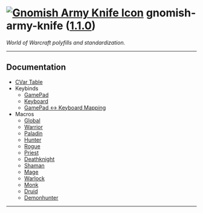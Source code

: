 <!--
    =====================================
    generator=datazen
    version=3.2.0
    hash=bd0572e55b3ae1779f65586648a9d887
    =====================================
-->

# [![Gnomish Army Knife Icon](https://wow.zamimg.com/images/wow/icons/large/inv_misc_enggizmos_swissarmy.jpg)](https://www.wowhead.com/item=40772/gnomish-army-knife) gnomish-army-knife ([1.1.0](https://github.com/vkottler/gak-lua))

*World of Warcraft polyfills and standardization.*

---

## Documentation

* [CVar Table](cvar.md)
* Keybinds
    * [GamePad](gamepad_keybinds.md)
    * [Keyboard](keyboard_keybinds.md)
    * [GamePad <-> Keyboard Mapping](keymap.md)
* Macros
    * [Global](global_macros.md)
    * [Warrior](warrior_macros.md)
    * [Paladin](paladin_macros.md)
    * [Hunter](hunter_macros.md)
    * [Rogue](rogue_macros.md)
    * [Priest](priest_macros.md)
    * [Deathknight](deathknight_macros.md)
    * [Shaman](shaman_macros.md)
    * [Mage](mage_macros.md)
    * [Warlock](warlock_macros.md)
    * [Monk](monk_macros.md)
    * [Druid](druid_macros.md)
    * [Demonhunter](demonhunter_macros.md)

---
